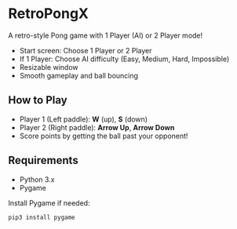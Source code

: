 # RetroPongX

A retro-style Pong game with 1 Player (AI) or 2 Player mode!

- Start screen: Choose 1 Player or 2 Player
- If 1 Player: Choose AI difficulty (Easy, Medium, Hard, Impossible)
- Resizable window
- Smooth gameplay and ball bouncing

## How to Play
- Player 1 (Left paddle): **W** (up), **S** (down)
- Player 2 (Right paddle): **Arrow Up**, **Arrow Down**
- Score points by getting the ball past your opponent!

## Requirements
- Python 3.x
- Pygame

Install Pygame if needed:
```bash
pip3 install pygame
